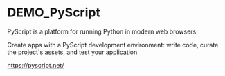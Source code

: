 # DEMO_PyScript

PyScript is a platform for running Python in modern web browsers.

Create apps with a PyScript development environment: write code, curate the project's assets, and test your application.

https://pyscript.net/
